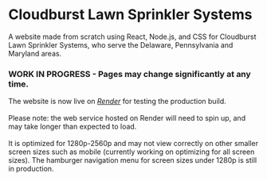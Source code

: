 # Cloudburst Lawn Sprinkler Systems
A website made from scratch using React, Node.js, and CSS for Cloudburst Lawn Sprinkler Systems, who serve the Delaware, Pennsylvania and Maryland areas.

### WORK IN PROGRESS - Pages may change significantly at any time.
The website is now live on [*Render*](https://cloudburst-sprinkler.onrender.com/) for testing the production build.\
\
Please note: the web service hosted on Render will need to spin up, and may take longer than expected to load.\
\
It is optimized for 1280p-2560p and may not view correctly on  other smaller screen sizes such as mobile (currently working on optimizing for all screen sizes). The hamburger navigation menu for screen sizes under 1280p is still in production.
